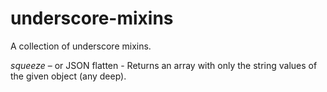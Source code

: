 underscore-mixins
=================

A collection of underscore mixins.

*squeeze* – or JSON flatten - 
Returns an array with only the string values of the given object (any deep).
